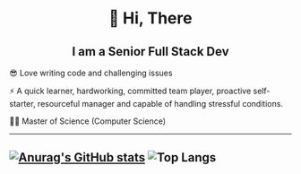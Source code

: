 <h1 align="center">👋 Hi, There</h1>

  
<h2 align="center">
  I am a Senior Full Stack Dev
</h2>

😎 Love writing code and challenging issues

⚡ A quick learner, hardworking, committed team player, proactive self-starter, resourceful manager and capable of handling stressful conditions.

👨‍🎓 Master of Science (Computer Science)

--- 
[![Anurag's GitHub stats](https://github-readme-stats.vercel.app/api?username=zKnight223)](https://github.com/anuraghazra/github-readme-stats)
![Top Langs](https://github-readme-stats.vercel.app/api/top-langs/?username=zKnight223)
---
